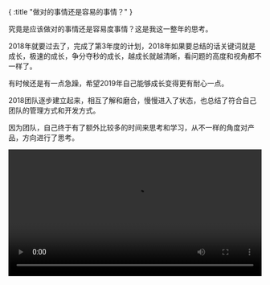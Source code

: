 {
    :title "做对的事情还是容易的事情？"
}

究竟是应该做对的事情还是容易度事情？这是我这一整年的思考。

2018年就要过去了，完成了第3年度的计划，2018年如果要总结的话关键词就是成长，极速的成长，争分夺秒的成长，越成长就越清晰，看问题的高度和视角都不一样了。

有时候还是有一点急躁，希望2019年自己能够成长变得更有耐心一点。

2018团队逐步建立起来，相互了解和磨合，慢慢进入了状态，也总结了符合自己团队的管理方式和开发方式。

因为团队，自己终于有了额外比较多的时间来思考和学习，从不一样的角度对产品，方向进行了思考。

<video width="100%"  controls>
<source src="http://36.189.247.18/vcloud1049.tc.qq.com/1049_M0101355002yMtEh3OswUW1001550990.f40.mp4?vkey=985195BCA5CFC9C91E49ABAAF88A774DF33114C767B2DC15CF18C624819FE66CBC2FEB286F96E7EDAB572DC30F033455E1CCB3AE3755C6109A7B7C1C9B732B90825AF49CC9200E6509C75C70153AB0888C07BA43A56C8699" type="video/mp4">
</video>